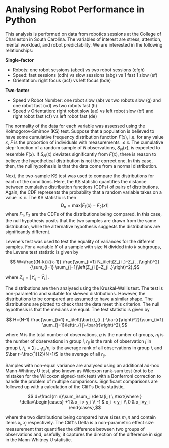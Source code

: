 # Analysing Robot Performance in Python
This analysis is performed on data from robotics sessions at the College of Charleston in South Carolina. The variables of interest are stress, attention, mental workload, and robot predictability. We are interested in the following relationships: 

__Single-factor__
- Robots: one robot sessions (abcd) vs two robot sessions (efgh)
- Speed: fast sessions (cdh) vs slow sessions (abg) vs 1 fast 1 slow (ef)
- Orientation: right focus (acf) vs left focus (bde)

__Two-factor__
- Speed v Robot Number: one robot slow (ab) vs two robots slow (g) and one robot fast (cd) vs two robots fast (h)
- Speed v Orientation: right robot slow (ae) vs left robot slow (bf) and right robot fast (cf) vs left robot fast (de)

The normality of the data for each variable was assessed using the Kolmogorov-Smirnov (KS) test. Suppose that a population is believed to have some cumulative frequency distribution function $F(x)$, i.e. for any value $x$, $F$ is the proportion of individuals with measurements $\le x$. The cumulative step-function of a random sample of $N$ observations, $S_N(x)$, is expected to resemble $F(x)$. If $S_N(x)$ deviates significantly from $F(x)$, there is reason to believe the hypothetical distribution is not the correct one. In this case, then, the null hypothesis is that the data come from a normal distribution.

Next, the two-sample KS test was used to compare the distributions for each of the conditions. Here, the KS statistic quantifies the distance between cumulative distribution functions (CDFs) of pairs of distributions. Again, the CDF represents the probability that a random variable takes on a value $\le x$. The KS statistic is then $$D_n=\mathrm{max}|F_1(x)-F_2(x)|$$ where $F_1, F_2$ are the CDFs of the distributions being compared. In this case, the null hypothesis posits that the two samples are drawn from the same distribution, while the alternative hypothesis suggests the distributions are significantly different.

Levene's test was used to test the equality of variances for the different samples. For a variable $Y$ of a sample with size $N$ divided into $k$ subgroups, the Levene test statistic is given by
```math
    W=\frac{(N-k)}{(k-1)} \frac{\sum_{i=1} N_i\left(Z_{i .}-Z_{. .}\right)^2}{\sum_{i=1} \sum_{j=1}\left(Z_{i j}-Z_{i .}\right)^2},
```
where $Z_{ij}=|Y_{ij}-\bar Y_{i.}|$.

The distributions are then analysed using the Kruskal-Wallis test. The test is non-parametric and suitable for skewed distributions. However, the distributions to be compared are assumed to have a similar shape. The distributions are plotted to check that the data meet this criterion. The null hypothesis is that the medians are equal. The test statistic is given by
```math
    H=(N-1) \frac{\sum_{i=1} n_i\left(\bar{r}_{i .}-\bar{r}\right)^2}{\sum_{i=1} \sum_{j=1}\left(r_{i j}-\bar{r}\right)^2},
```
where $N$ is the total number of observations, $g$ is the number of groups, $n_i$ is the number of observations in group $i$, $r_{ij}$ is the rank of observation $j$ in group $i$, $\bar r_{i .}=\sum_{j=1} r_{i j}/{n_i}$ is the average rank of all observations in group $i$, and $\bar r=\frac{1}{2}(N+1)$ is the average of all $r_{ij}$.

Samples with non-equal variance are analysed using an additional ad-hoc Mann-Whitney U test, also known as Wilcoxon rank-sum test (not to be mistaken for the Wilcoxon signed-rank test) with a Bonferroni correction to handle the problem of multiple comparisons. Significant comparisons are followed up with a calculation of the Cliff's Delta statistic, 
```math
    d=\frac1{m n}\sum_i\sum_j \delta(i,j) \ \text{where } \delta=\begin{cases} +1 & x_i > y_i \\ -1 & x_i < y_i \\ 0 & x_i=y_i \end{cases},
```
where the two distributions being compared have sizes $m, n$ and contain items $x_i, x_j$ respectively. The Cliff's Delta is a non-parametric effect size measurement that quantifies the difference between two groups of observations and, usefully, it captures the direction of the difference in sign in the Mann-Whitney U statistic. 





